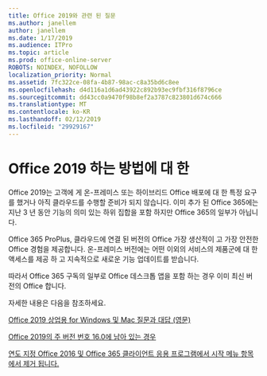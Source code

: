 ```yaml
---
title: Office 2019와 관련 된 질문
ms.author: janellem
author: janellem
ms.date: 1/17/2019
ms.audience: ITPro
ms.topic: article
ms.prod: office-online-server
ROBOTS: NOINDEX, NOFOLLOW
localization_priority: Normal
ms.assetid: 7fc322ce-08fa-4b87-98ac-c8a35bd6c8ee
ms.openlocfilehash: d4d116a1d6ad43922c892b93ec9fbf316f8796ce
ms.sourcegitcommit: dd43cc0a9470f98b8ef2a3787c823801d674c666
ms.translationtype: MT
ms.contentlocale: ko-KR
ms.lasthandoff: 02/12/2019
ms.locfileid: "29929167"
---
```

# <a name="about-office-2019"></a>Office 2019 하는 방법에 대 한

Office 2019는 고객에 게 온-프레미스 또는 하이브리드 Office 배포에 대 한 특정 요구를 했거나 아직 클라우드를 수행할 준비가 되지 않습니다. 이미 추가 된 Office 365에는 지난 3 년 동안 기능의 의미 있는 하위 집합을 포함 하지만 Office 365의 일부가 아닙니다.
  
Office 365 ProPlus, 클라우드에 연결 된 버전의 Office 가장 생산적이 고 가장 안전한 Office 경험을 제공합니다. 온-프레미스 버전에는 어떤 이외의 서비스의 제품군에 대 한 액세스를 제공 하 고 지속적으로 새로운 기능 업데이트를 받습니다.
  
따라서 Office 365 구독의 일부로 Office 데스크톱 앱을 포함 하는 경우 이미 최신 버전의 Office 합니다.
  
자세한 내용은 다음을 참조하세요.
  
[Office 2019 상업용 for Windows 및 Mac 질문과 대답 (영문)](https://support.microsoft.com/help/4133312)
  
[Office 2019의 주 버전 번호 16.0에 남아 있는 경우](https://docs.microsoft.com/deployoffice/office2019/overview)
  
[연도 지정 Office 2016 및 Office 365 클라이언트 응용 프로그램에서 시작 메뉴 항목에서 제거 됩니다.](https://support.office.com/article/8fe5e052-76d2-49de-af30-2e84ed3da907?wt.mc_id=Alchemy_ClientDIA)
  

